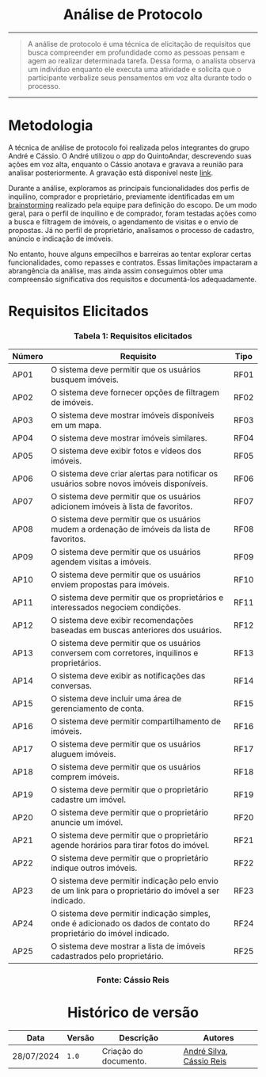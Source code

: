 <center>

# Análise de Protocolo

</center>

---

> A análise de protocolo é uma técnica de elicitação de requisitos que busca compreender em profundidade como as pessoas pensam e agem ao realizar determinada tarefa. Dessa forma, o analista observa um indivíduo enquanto ele executa uma atividade e solicita que o participante verbalize seus pensamentos em voz alta durante todo o processo.

---

# Metodologia

A técnica de análise de protocolo foi realizada pelos integrantes do grupo André e Cássio. O André utilizou o _app_ do QuintoAndar, descrevendo suas ações em voz alta, enquanto o Cássio anotava e gravava a reunião para analisar posteriormente. A gravação está disponível neste [link](https://youtu.be/zjiPAmT3zX4).

Durante a análise, exploramos as principais funcionalidades dos perfis de inquilino, comprador e proprietário, previamente identificadas em um [brainstorming](Modulo-1/pre-rastreabilidade/mapa-mental.md) realizado pela equipe para definição do escopo. De um modo geral, para o perfil de inquilino e de comprador, foram testadas ações como a busca e filtragem de imóveis, o agendamento de visitas e o envio de propostas. Já no perfil de proprietário, analisamos o processo de cadastro, anúncio e indicação de imóveis.

No entanto, houve alguns empecilhos e barreiras ao tentar explorar certas funcionalidades, como repasses e contratos. Essas limitações impactaram a abrangência da análise, mas ainda assim conseguimos obter uma compreensão significativa dos requisitos e documentá-los adequadamente.

# Requisitos Elicitados

<center>

### Tabela 1: Requisitos elicitados

| Número | Requisito                                                                                                            | Tipo |
| ------ | -------------------------------------------------------------------------------------------------------------------- | ---- |
| AP01   | O sistema deve permitir que os usuários busquem imóveis.                                                             | RF01 |
| AP02   | O sistema deve fornecer opções de filtragem de imóveis.                                                              | RF02 |
| AP03   | O sistema deve mostrar imóveis disponíveis em um mapa.                                                               | RF03 |
| AP04   | O sistema deve mostrar imóveis similares.                                                                            | RF04 |
| AP05   | O sistema deve exibir fotos e vídeos dos imóveis.                                                                    | RF05 |
| AP06   | O sistema deve criar alertas para notificar os usuários sobre novos imóveis disponíveis.                             | RF06 |
| AP07   | O sistema deve permitir que os usuários adicionem imóveis à lista de favoritos.                                      | RF07 |
| AP08   | O sistema deve permitir que os usuários mudem a ordenação de imóveis da lista de favoritos.                          | RF08 |
| AP09   | O sistema deve permitir que os usuários agendem visitas a imóveis.                                                   | RF09 |
| AP10   | O sistema deve permitir que os usuários enviem propostas para imóveis.                                               | RF10 |
| AP11   | O sistema deve permitir que os proprietários e interessados negociem condições.                                      | RF11 |
| AP12   | O sistema deve exibir recomendações baseadas em buscas anteriores dos usuários.                                      | RF12 |
| AP13   | O sistema deve permitir que os usuários conversem com corretores, inquilinos e proprietários.                        | RF13 |
| AP14   | O sistema deve exibir as notificações das conversas.                                                                 | RF14 |
| AP15   | O sistema deve incluir uma área de gerenciamento de conta.                                                           | RF15 |
| AP16   | O sistema deve permitir compartilhamento de imóveis.                                                                 | RF16 |
| AP17   | O sistema deve permitir que os usuários aluguem imóveis.                                                             | RF17 |
| AP18   | O sistema deve permitir que os usuários comprem imóveis.                                                             | RF18 |
| AP19   | O sistema deve permitir que o proprietário cadastre um imóvel.                                                       | RF19 |
| AP20   | O sistema deve permitir que o proprietário anuncie um imóvel.                                                        | RF20 |
| AP21   | O sistema deve permitir que o proprietário agende horários para tirar fotos do imóvel.                               | RF21 |
| AP22   | O sistema deve permitir que o proprietário indique outros imóveis.                                                   | RF22 |
| AP23   | O sistema deve permitir indicação pelo envio de um link para o proprietário do imóvel a ser indicado.                | RF23 |
| AP24   | O sistema deve permitir indicação simples, onde é adicionado os dados de contato do proprietário do imóvel indicado. | RF24 |
| AP25   | O sistema deve mostrar a lista de imóveis cadastrados pelo proprietário.                                             | RF25 |

### Fonte: Cássio Reis

</center>

<center>

# Histórico de versão

</center>

<div style="margin: 0 auto; width: fit-content;">

| Data       | Versão | Descrição             | Autores                                                                                 |
| ---------- | ------ | --------------------- | --------------------------------------------------------------------------------------- |
| 28/07/2024 | `1.0`  | Criação do documento. | [André Silva](https://github.com/Hunter104), [Cássio Reis](https://github.com/csreis72) |

</div>
